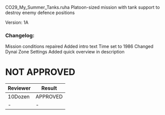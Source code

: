 CO29_My_Summer_Tanks.ruha
Platoon-sized mission with tank support to destroy enemy defence positions


Version: 1A

### Changelog: 
Mission conditions repaired
Added intro text
Time set to 1986
Changed Dynai Zone Settings 
Added quick overview in description

# NOT APPROVED
| Reviewer | Result |
| ------------ | ------------- |
| 10Dozen | APPROVED |
| - | - |
